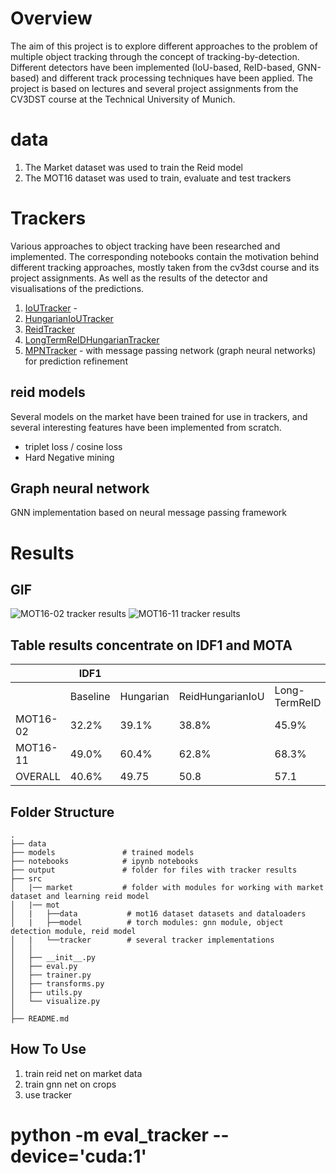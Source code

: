 

# Overview
The aim of this project is to explore different approaches to the problem of multiple object tracking through the concept of tracking-by-detection. Different detectors have been implemented (IoU-based, ReID-based, GNN-based) and different track processing techniques have been applied.
The project is based on lectures and several project assignments from the CV3DST course at the Technical University of Munich.

# data 
1. The Market dataset was used to train the Reid model
2. The MOT16 dataset was used to train, evaluate and test trackers

# Trackers
Various approaches to object tracking have been researched and implemented. The corresponding notebooks contain the motivation behind different tracking approaches, mostly taken from the cv3dst course and its project assignments. As well as the results of the detector and visualisations of the predictions.

1) [IoUTracker](notebooks/2.5-iou-tracker.ipynb ) - 
2) [HungarianIoUTracker](notebooks/3.0-mg-hungarian_algo.ipynb)
3) [ReidTracker](notebooks/4.0-mg-reid-net.ipynb)
4) [LongTermReIDHungarianTracker](notebooks/6.0-mg-LongTermReidTracker.ipynb)
5) [MPNTracker](notebooks/8.0-mg-tracker-inference.ipynb) - with message passing network (graph neural networks) for prediction refinement

## reid models
Several models on the market have been trained for use in trackers, and several interesting features have been implemented from scratch.
- triplet loss / cosine loss
- Hard Negative mining 

## Graph neural network
GNN implementation based on neural message passing framework

# Results 
## GIF
![MOT16-02 tracker results ](/output/figs/MOT16-02-result.gif) ![MOT16-11 tracker results](/output/figs/MOT16-11-result.gif) 

## Table results concentrate on IDF1 and MOTA

|          | IDF1     |            |                  |               |       |   | MOTA     |            |                  |               |       |   |
|----------|----------|------------|------------------|---------------|-------|---|----------|------------|------------------|---------------|-------|---|
|          | Baseline | Hungarian  | ReidHungarianIoU | Long-TermReID | GNN   |   | Baseline | Hungarian  | ReidHungarianIoU | Long-TermReID | GNN   |   |
| MOT16-02 | 32.2%    | 39.1%      | 38.8%            | 45.9%         | **48.5%** |   | 13.5%    | 48.9%      | 48.8%            | 49.4%         | **49.6%** |   |
| MOT16-11 | 49.0%    | 60.4%      | 62.8%            | 68.3%         | **70.3%** |   | 28.7%    | 76.3%      | 76.5%            | 75.9%         | **77.0%** |   |
| OVERALL  | 40.6%    | 49.75      | 50.8             | 57.1          | **59.4%** |   | 21.1%    | 62.6%      | 62.65%           | 62.65%        | **63.3%** |   |



## Folder Structure

    .
    ├── data
    ├── models               # trained models
    ├── notebooks            # ipynb notebooks
    ├── output               # folder for files with tracker results
    ├── src  
    │   |── market           # folder with modules for working with market dataset and learning reid model
    │   |── mot
    │   |   ├──data           # mot16 dataset datasets and dataloaders
    │   |   ├──model          # torch modules: gnn module, object  detection module, reid model
    │   |   └──tracker        # several tracker implementations
    │   │       
    │   ├── __init__.py
    │   ├── eval.py
    │   ├── trainer.py
    │   ├── transforms.py
    │   ├── utils.py 
    │   └── visualize.py  
    │               
    ├── README.md

## How To Use

1. train reid net on market data
2. train gnn net on crops
3. use tracker

#  python -m eval_tracker --device='cuda:1' 

